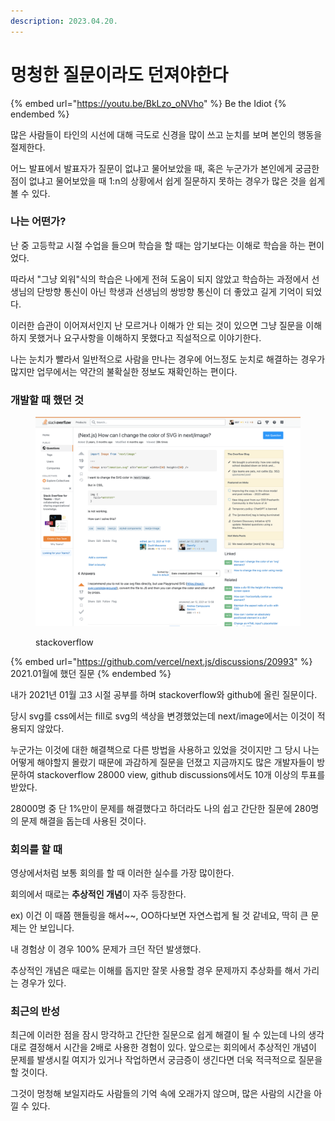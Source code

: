 ```yaml
---
description: 2023.04.20.
---
```


# 멍청한 질문이라도 던져야한다



{% embed url="https://youtu.be/BkLzo_oNVho" %}
Be the Idiot
{% endembed %}

많은 사람들이 타인의 시선에 대해 극도로 신경을 많이 쓰고 눈치를 보며 본인의 행동을 절제한다.

어느 발표에서 발표자가 질문이 없냐고 물어보았을 때, 혹은 누군가가 본인에게 궁금한 점이 없냐고 물어보았을 때 1:n의 상황에서 쉽게 질문하지 못하는 경우가 많은 것을 쉽게 볼 수 있다.



### 나는 어떤가?

난 중 고등학교 시절 수업을 들으며 학습을 할 때는 암기보다는 이해로 학습을 하는 편이었다.

따라서 "그냥 외워"식의 학습은 나에게 전혀 도움이 되지 않았고 학습하는 과정에서 선생님의 단방향 통신이 아닌 학생과 선생님의 쌍방향 통신이 더 좋았고 길게 기억이 되었다.



이러한 습관이 이어져서인지 난 모르거나 이해가 안 되는 것이 있으면 그냥 질문을 이해하지 못했거나 요구사항을 이해하지 못했다고 직설적으로 이야기한다.

나는 눈치가 빨라서 일반적으로 사람을 만나는 경우에 어느정도 눈치로 해결하는 경우가 많지만 업무에서는 약간의 불확실한 정보도 재확인하는 편이다.



### 개발할 때 했던 것

<figure><img src="../../.gitbook/assets/image (20).png" alt=""><figcaption><p>stackoverflow</p></figcaption></figure>

{% embed url="https://github.com/vercel/next.js/discussions/20993" %}
2021.01월에 했던 질문
{% endembed %}

내가 2021년 01월 고3 시절 공부를 하며 stackoverflow와 github에 올린 질문이다.

당시 svg를 css에서는 fill로 svg의 색상을 변경했었는데 next/image에서는 이것이 적용되지 않았다.



누군가는 이것에 대한 해결책으로 다른 방법을 사용하고 있었을 것이지만 그 당시 나는 어떻게 해야할지 몰랐기 때문에 과감하게 질문을 던졌고 지금까지도 많은 개발자들이 방문하여 stackoverflow 28000 view, github discussions에서도 10개 이상의 투표를 받았다.



28000명 중 단 1%만이 문제를 해결했다고 하더라도 나의 쉽고 간단한 질문에 280명의 문제 해결을 돕는데 사용된 것이다.&#x20;



### 회의를 할 때

영상에서처럼 보통 회의를 할 때 이러한 실수를 가장 많이한다.

회의에서 때로는 **추상적인 개념**이 자주 등장한다.

ex) 이건 이 때쯤 핸들링을 해서\~\~, OO하다보면 자연스럽게 될 것 같네요, 딱히 큰 문제는 안 보입니다.



내 경험상 이 경우 100% 문제가 크던 작던 발생했다.

추상적인 개념은 때로는 이해를 돕지만 잘못 사용할 경우 문제까지 추상화를 해서 가리는 경우가 있다.



### 최근의 반성

최근에 이러한 점을 잠시 망각하고 간단한 질문으로 쉽게 해결이 될 수 있는데 나의 생각대로 결정해서 시간을 2배로 사용한 경험이 있다. 앞으로는 회의에서 추상적인 개념이 문제를 발생시킬 여지가 있거나 작업하면서 궁금증이 생긴다면 더욱 적극적으로 질문을 할 것이다.

그것이 멍청해 보일지라도 사람들의 기억 속에 오래가지 않으며, 많은 사람의 시간을 아낄 수 있다.
